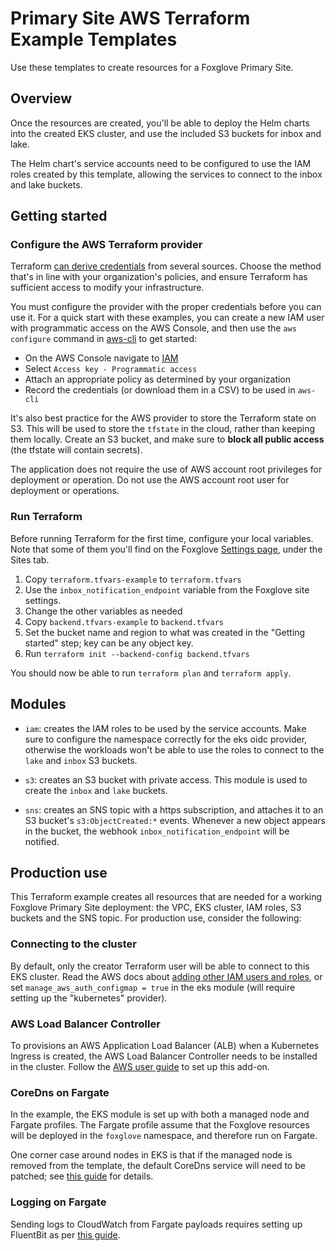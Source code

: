 # Primary Site AWS Terraform Example Templates

Use these templates to create resources for a Foxglove Primary Site.

## Overview

Once the resources are created, you'll be able to deploy the Helm charts into the created
EKS cluster, and use the included S3 buckets for inbox and lake.

The Helm chart's service accounts need to be configured to use the IAM roles created by
this template, allowing the services to connect to the inbox and lake buckets.

## Getting started

### Configure the AWS Terraform provider

Terraform [can derive credentials](https://registry.terraform.io/providers/hashicorp/aws/latest/docs)
from several sources. Choose the method that's in line with your organization's policies, and ensure
Terraform has sufficient access to modify your infrastructure.

You must configure the provider with the proper credentials before you can use it. For a quick start
with these examples, you can create a new IAM user with programmatic access on the AWS Console, and
then use the `aws configure` command in [aws-cli](https://registry.terraform.io/providers/hashicorp/aws/latest/docs)
to get started:

- On the AWS Console navigate to [IAM](https://us-east-1.console.aws.amazon.com/iamv2/home)
- Select `Access key - Programmatic access`
- Attach an appropriate policy as determined by your organization
- Record the credentials (or download them in a CSV) to be used in `aws-cli`

It's also best practice for the AWS provider to store the Terraform state on S3. This will be used
to store the `tfstate` in the cloud, rather than keeping them locally. Create an S3 bucket, and make
sure to **block all public access** (the tfstate will contain secrets).

The application does not require the use of AWS account root privileges for deployment or operation. Do not use the AWS account root user for deployment or operations.

### Run Terraform

Before running Terraform for the first time, configure your local variables. Note that some
of them you'll find on the Foxglove [Settings page](https://app.foxglove.dev/~/settings/sites),
under the Sites tab.

1. Copy `terraform.tfvars-example` to `terraform.tfvars`
2. Use the `inbox_notification_endpoint` variable from the Foxglove site settings.
3. Change the other variables as needed
4. Copy `backend.tfvars-example` to `backend.tfvars`
5. Set the bucket name and region to what was created in the "Getting started" step; key can
   be any object key.
6. Run `terraform init --backend-config backend.tfvars`

You should now be able to run `terraform plan` and `terraform apply`.

## Modules

- `iam`: creates the IAM roles to be used by the service accounts. Make sure to configure
  the namespace correctly for the eks oidc provider, otherwise the workloads won't be able
  to use the roles to connect to the `lake` and `inbox` S3 buckets.

- `s3`: creates an S3 bucket with private access. This module is used to create the `inbox` and
  `lake` buckets.

- `sns`: creates an SNS topic with a https subscription, and attaches it to an S3 bucket's
  `s3:ObjectCreated:*` events. Whenever a new object appears in the bucket, the webhook
  `inbox_notification_endpoint` will be notified.

## Production use

This Terraform example creates all resources that are needed for a working Foxglove Primary
Site deployment: the VPC, EKS cluster, IAM roles, S3 buckets and the SNS topic. For production
use, consider the following:

### Connecting to the cluster

By default, only the creator Terraform user will be able to connect to this EKS cluster.
Read the AWS docs about [adding other IAM users and roles](https://docs.aws.amazon.com/eks/latest/userguide/add-user-role.html),
or set `manage_aws_auth_configmap = true` in the eks module (will require setting up the
"kubernetes" provider).

### AWS Load Balancer Controller

To provisions an AWS Application Load Balancer (ALB) when a Kubernetes Ingress is created,
the AWS Load Balancer Controller needs to be installed in the cluster. Follow the
[AWS user guide](https://docs.aws.amazon.com/eks/latest/userguide/aws-load-balancer-controller.html)
to set up this add-on.

### CoreDns on Fargate

In the example, the EKS module is set up with both a managed node and Fargate profiles.
The Fargate profile assume that the Foxglove resources will be deployed in the `foxglove`
namespace, and therefore run on Fargate.

One corner case around nodes in EKS is that if the managed node is removed from the template,
the default CoreDns service will need to be patched; see [this guide](https://docs.aws.amazon.com/prescriptive-guidance/latest/patterns/deploy-coredns-on-amazon-eks-with-fargate-automatically-using-terraform-and-python.html) for details.

### Logging on Fargate

Sending logs to CloudWatch from Fargate payloads requires setting up FluentBit as per
[this guide](https://docs.aws.amazon.com/eks/latest/userguide/fargate-logging.html).
